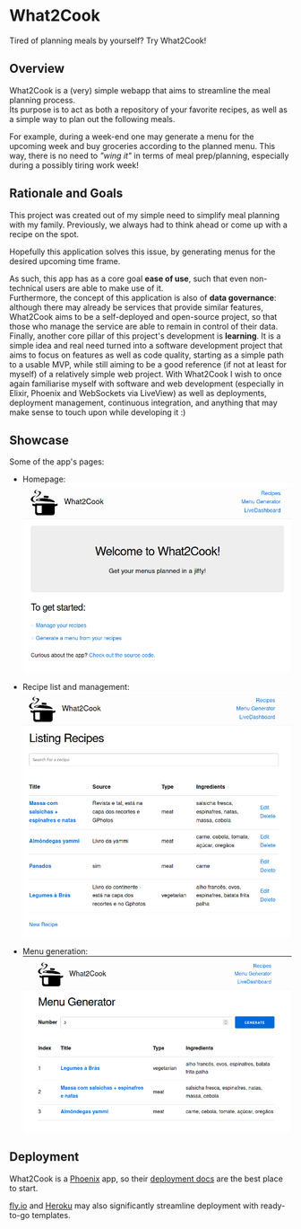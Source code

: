 # What2Cook

Tired of planning meals by yourself? Try What2Cook!

## Overview

What2Cook is a (very) simple webapp that aims to streamline the meal planning process.  
Its purpose is to act as both a repository of your favorite recipes, as well as a simple way to plan out the following meals.

For example, during a week-end one may generate a menu for the upcoming week and buy groceries according to the planned menu. This way, there is no need to _"wing it"_ in terms of meal prep/planning, especially during a possibly tiring work week!

## Rationale and Goals

This project was created out of my simple need to simplify meal planning with my family.
Previously, we always had to think ahead or come up with a recipe on the spot.

Hopefully this application solves this issue, by generating menus for the desired upcoming time frame.

As such, this app has as a core goal **ease of use**, such that even non-technical users are able to make use of it.  
Furthermore, the concept of this application is also of **data governance**: although there may already be services that provide similar features, What2Cook aims to be a self-deployed and open-source project, so that those who manage the service are able to remain in control of their data.  
Finally, another core pillar of this project's development is **learning**. It is a simple idea and real need turned into a software development project that aims to focus on features as well as code quality, starting as a simple path to a usable MVP, while still aiming to be a good reference (if not at least for myself) of a relatively simple web project. With What2Cook I wish to once again familiarise myself with software and web development (especially in Elixir, Phoenix and WebSockets via LiveView) as well as deployments, deployment management, continuous integration, and anything that may make sense to touch upon while developing it :)

## Showcase

Some of the app's pages:

* Homepage:
![Homepage screenshot](./readme_assets/homepage.png)

* Recipe list and management:
![Recipe management screenshot](./readme_assets/recipe_list.png)

* Menu generation:
![Menu Generator Screenshot](./readme_assets/menu_generator.png)

## Deployment

What2Cook is a [Phoenix](https://www.phoenixframework.org/) app, so their [deployment docs](https://hexdocs.pm/phoenix/deployment.html) are the best place to start.

[fly.io](https://fly.io/) and [Heroku](https://www.heroku.com/) may also significantly streamline deployment with ready-to-go templates.
